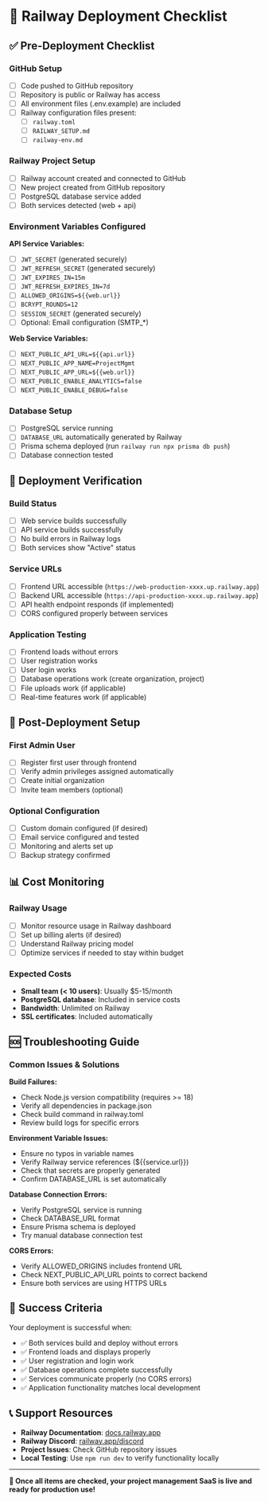 # 🚂 Railway Deployment Checklist

## ✅ Pre-Deployment Checklist

### **GitHub Setup**
- [ ] Code pushed to GitHub repository
- [ ] Repository is public or Railway has access
- [ ] All environment files (.env.example) are included
- [ ] Railway configuration files present:
  - [ ] `railway.toml` 
  - [ ] `RAILWAY_SETUP.md`
  - [ ] `railway-env.md`

### **Railway Project Setup**
- [ ] Railway account created and connected to GitHub
- [ ] New project created from GitHub repository
- [ ] PostgreSQL database service added
- [ ] Both services detected (web + api)

### **Environment Variables Configured**

**API Service Variables:**
- [ ] `JWT_SECRET` (generated securely)
- [ ] `JWT_REFRESH_SECRET` (generated securely)
- [ ] `JWT_EXPIRES_IN=15m`
- [ ] `JWT_REFRESH_EXPIRES_IN=7d`
- [ ] `ALLOWED_ORIGINS=${{web.url}}`
- [ ] `BCRYPT_ROUNDS=12`
- [ ] `SESSION_SECRET` (generated securely)
- [ ] Optional: Email configuration (SMTP_*)

**Web Service Variables:**
- [ ] `NEXT_PUBLIC_API_URL=${{api.url}}`
- [ ] `NEXT_PUBLIC_APP_NAME=ProjectMgmt`
- [ ] `NEXT_PUBLIC_APP_URL=${{web.url}}`
- [ ] `NEXT_PUBLIC_ENABLE_ANALYTICS=false`
- [ ] `NEXT_PUBLIC_ENABLE_DEBUG=false`

### **Database Setup**
- [ ] PostgreSQL service running
- [ ] `DATABASE_URL` automatically generated by Railway
- [ ] Prisma schema deployed (run `railway run npx prisma db push`)
- [ ] Database connection tested

## 🚀 Deployment Verification

### **Build Status**
- [ ] Web service builds successfully
- [ ] API service builds successfully  
- [ ] No build errors in Railway logs
- [ ] Both services show "Active" status

### **Service URLs**
- [ ] Frontend URL accessible (`https://web-production-xxxx.up.railway.app`)
- [ ] Backend URL accessible (`https://api-production-xxxx.up.railway.app`)
- [ ] API health endpoint responds (if implemented)
- [ ] CORS configured properly between services

### **Application Testing**
- [ ] Frontend loads without errors
- [ ] User registration works
- [ ] User login works
- [ ] Database operations work (create organization, project)
- [ ] File uploads work (if applicable)
- [ ] Real-time features work (if applicable)

## 🔧 Post-Deployment Setup

### **First Admin User**
- [ ] Register first user through frontend
- [ ] Verify admin privileges assigned automatically
- [ ] Create initial organization
- [ ] Invite team members (optional)

### **Optional Configuration**
- [ ] Custom domain configured (if desired)
- [ ] Email service configured and tested
- [ ] Monitoring and alerts set up
- [ ] Backup strategy confirmed

## 📊 Cost Monitoring

### **Railway Usage**
- [ ] Monitor resource usage in Railway dashboard
- [ ] Set up billing alerts (if desired)
- [ ] Understand Railway pricing model
- [ ] Optimize services if needed to stay within budget

### **Expected Costs**
- **Small team (< 10 users)**: Usually $5-15/month
- **PostgreSQL database**: Included in service costs
- **Bandwidth**: Unlimited on Railway
- **SSL certificates**: Included automatically

## 🆘 Troubleshooting Guide

### **Common Issues & Solutions**

**Build Failures:**
- Check Node.js version compatibility (requires >= 18)
- Verify all dependencies in package.json
- Check build command in railway.toml
- Review build logs for specific errors

**Environment Variable Issues:**
- Ensure no typos in variable names
- Verify Railway service references (${{service.url}})
- Check that secrets are properly generated
- Confirm DATABASE_URL is set automatically

**Database Connection Errors:**
- Verify PostgreSQL service is running
- Check DATABASE_URL format
- Ensure Prisma schema is deployed
- Try manual database connection test

**CORS Errors:**
- Verify ALLOWED_ORIGINS includes frontend URL
- Check NEXT_PUBLIC_API_URL points to correct backend
- Ensure both services are using HTTPS URLs

## 🎯 Success Criteria

Your deployment is successful when:
- ✅ Both services build and deploy without errors
- ✅ Frontend loads and displays properly
- ✅ User registration and login work
- ✅ Database operations complete successfully
- ✅ Services communicate properly (no CORS errors)
- ✅ Application functionality matches local development

## 📞 Support Resources

- **Railway Documentation**: [docs.railway.app](https://docs.railway.app)
- **Railway Discord**: [railway.app/discord](https://railway.app/discord)
- **Project Issues**: Check GitHub repository issues
- **Local Testing**: Use `npm run dev` to verify functionality locally

---

**🎉 Once all items are checked, your project management SaaS is live and ready for production use!**